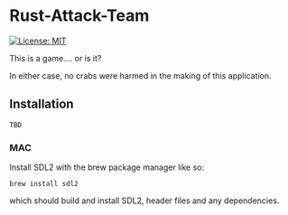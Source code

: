 # Rust-Attack-Team
[![License: MIT](https://img.shields.io/badge/License-MIT-yellow.svg)](https://opensource.org/licenses/MIT)

This is a game.... or is it? 

In either case, no crabs were harmed in the making of this application.

## Installation
`TBD`

### MAC
Install SDL2 with the brew package manager like so:

`brew install sdl2`

which should build and install SDL2, header files and any dependencies.
